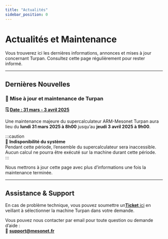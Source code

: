 ```yaml
---
title: "Actualités"
sidebar_position: 0
---
```


# Actualités et Maintenance

Vous trouverez ici les dernières informations, annonces et mises à jour concernant Turpan. Consultez cette page régulièrement pour rester informé.

---

## Dernières Nouvelles

### 🔄 **Mise à jour et maintenance de Turpan** 
**🗓️ <u>Date : 31 mars - 3 avril 2025</u>**

Une maintenance majeure du supercalculateur ARM-Mesonet Turpan aura lieu du **lundi 31 mars 2025 à 8h00** jusqu’au **jeudi 3 avril 2025 à 9h00**.

:::caution  
📌 **Indisponibilité du système**  
Pendant cette période, l’ensemble du supercalculateur sera inaccessible.  
Aucun calcul ne pourra être exécuté sur la machine durant cette période.  
:::  

Nous mettrons à jour cette page avec plus d’informations une fois la maintenance terminée.

---

## Assistance & Support  

En cas de problème technique, vous pouvez soumettre un[**Ticket** ici]( https://tickets.mesonet.fr/) en veillant à sélectionner la machine Turpan dans votre demande.

Vous pouvez nous contacter par email pour toute question ou demande d’aide  :  
📧 **support@mesonet.fr** 
